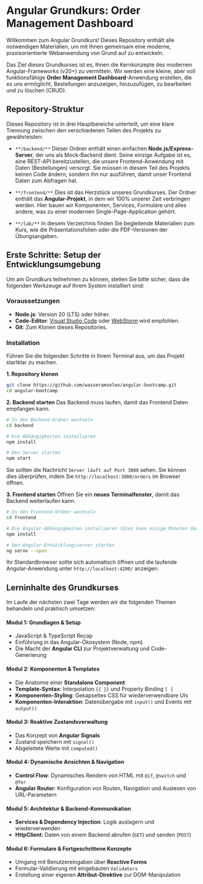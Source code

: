 # Angular Grundkurs: Order Management Dashboard

Willkommen zum Angular Grundkurs! Dieses Repository enthält alle notwendigen Materialien, um mit Ihnen gemeinsam eine moderne, praxisorientierte Webanwendung von Grund auf zu entwickeln.

Das Ziel dieses Grundkurses ist es, Ihnen die Kernkonzepte des modernen Angular-Frameworks (v20+) zu vermitteln. Wir werden eine kleine, aber voll funktionsfähige **Order Management Dashboard**-Anwendung erstellen, die es uns ermöglicht, Bestellungen anzuzeigen, hinzuzufügen, zu bearbeiten und zu löschen (CRUD).

## Repository-Struktur

Dieses Repository ist in drei Hauptbereiche unterteilt, um eine klare Trennung zwischen den verschiedenen Teilen des Projekts zu gewährleisten:

- `**/backend/**`
  Dieser Ordner enthält einen einfachen **Node.js/Express-Server**, der uns als Mock-Backend dient. Seine einzige Aufgabe ist es, eine REST-API bereitzustellen, die unsere Frontend-Anwendung mit Daten (Bestellungen) versorgt. Sie müssen in diesem Teil des Projekts keinen Code ändern, sondern ihn nur ausführen, damit unser Frontend Daten zum Abfragen hat.

- `**/frontend/**`
  Dies ist das Herzstück unseres Grundkurses. Der Ordner enthält das **Angular-Projekt**, in dem wir 100% unserer Zeit verbringen werden. Hier bauen wir Komponenten, Services, Formulare und alles andere, was zu einer modernen Single-Page-Application gehört.

- `**/lab/**`
  In diesem Verzeichnis finden Sie begleitende Materialien zum Kurs, wie die Präsentationsfolien oder die PDF-Versionen der Übungsangaben.

## Erste Schritte: Setup der Entwicklungsumgebung

Um am Grundkurs teilnehmen zu können, stellen Sie bitte sicher, dass die folgenden Werkzeuge auf Ihrem System installiert sind:

### Voraussetzungen

- **Node.js**: Version 20 (LTS) oder höher.
- **Code-Editor**: [Visual Studio Code](https://code.visualstudio.com/) oder [WebStorm](https://www.jetbrains.com/webstorm/) wird empfohlen.
- **Git**: Zum Klonen dieses Repositories.

### Installation

Führen Sie die folgenden Schritte in Ihrem Terminal aus, um das Projekt startklar zu machen.

**1. Repository klonen**

```bash
git clone https://github.com/wasseramseleo/angular-bootcamp.git
cd angular-bootcamp
```

**2. Backend starten**
Das Backend muss laufen, damit das Frontend Daten empfangen kann.

```bash
# In den Backend-Ordner wechseln
cd backend

# Die Abhängigkeiten installieren
npm install

# Den Server starten
npm start
```

Sie sollten die Nachricht `Server läuft auf Port 3000` sehen. Sie können dies überprüfen, indem Sie `http://localhost:3000/orders` im Browser öffnen.

**3. Frontend starten**
Öffnen Sie ein **neues Terminalfenster**, damit das Backend weiterlaufen kann.

```bash
# In den Frontend-Ordner wechseln
cd frontend

# Die Angular-Abhängigkeiten installieren (dies kann einige Minuten dauern)
npm install

# Den Angular-Entwicklungsserver starten
ng serve --open
```

Ihr Standardbrowser sollte sich automatisch öffnen und die laufende Angular-Anwendung unter `http://localhost:4200/` anzeigen.

## Lerninhalte des Grundkurses

Im Laufe der nächsten zwei Tage werden wir die folgenden Themen behandeln und praktisch umsetzen:

#### Modul 1: Grundlagen & Setup

- JavaScript & TypeScript Recap
- Einführung in das Angular-Ökosystem (Node, npm)
- Die Macht der **Angular CLI** zur Projektverwaltung und Code-Generierung

#### Modul 2: Komponenten & Templates

- Die Anatomie einer **Standalone Component**
- **Template-Syntax**: Interpolation `{{ }}` und Property Binding `[ ]`
- **Komponenten-Styling**: Gekapseltes CSS für wiederverwendbare UIs
- **Komponenten-Interaktion**: Datenübergabe mit `input()` und Events mit `output()`

#### Modul 3: Reaktive Zustandsverwaltung

- Das Konzept von **Angular Signals**
- Zustand speichern mit `signal()`
- Abgeleitete Werte mit `computed()`

#### Modul 4: Dynamische Ansichten & Navigation

- **Control Flow**: Dynamisches Rendern von HTML mit `@if`, `@switch` und `@for`
- **Angular Router**: Konfiguration von Routen, Navigation und Auslesen von URL-Parametern

#### Modul 5: Architektur & Backend-Kommunikation

- **Services & Dependency Injection**: Logik auslagern und wiederverwenden
- **HttpClient**: Daten von einem Backend abrufen (`GET`) und senden (`POST`)

#### Modul 6: Formulare & Fortgeschrittene Konzepte

- Umgang mit Benutzereingaben über **Reactive Forms**
- Formular-Validierung mit eingebauten `Validators`
- Erstellung einer eigenen **Attribut-Direktive** zur DOM-Manipulation
